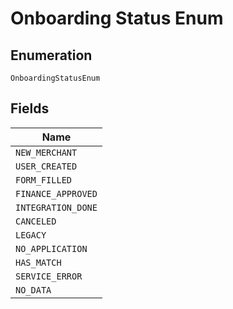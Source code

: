 
# Onboarding Status Enum

## Enumeration

`OnboardingStatusEnum`

## Fields

| Name |
|  --- |
| `NEW_MERCHANT` |
| `USER_CREATED` |
| `FORM_FILLED` |
| `FINANCE_APPROVED` |
| `INTEGRATION_DONE` |
| `CANCELED` |
| `LEGACY` |
| `NO_APPLICATION` |
| `HAS_MATCH` |
| `SERVICE_ERROR` |
| `NO_DATA` |

